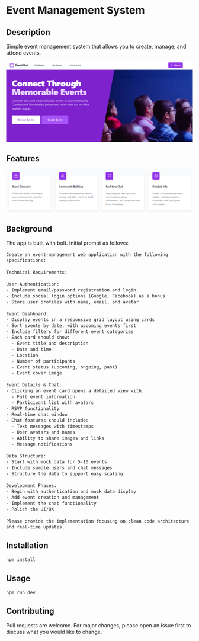 # Event Management System

## Description

Simple event management system that allows you to create, manage, and attend events.

![Banner](assets/images/banner_home.png)

## Features

![Banner](assets/images/features.png)

## Background

The app is built with bolt. Initial prompt as follows:

```text
Create an event-management web application with the following specifications:

Technical Requirements:

User Authentication:
- Implement email/password registration and login
- Include social login options (Google, Facebook) as a bonus
- Store user profiles with name, email, and avatar

Event Dashboard:
- Display events in a responsive grid layout using cards
- Sort events by date, with upcoming events first
- Include filters for different event categories
- Each card should show:
  - Event title and description
  - Date and time
  - Location
  - Number of participants
  - Event status (upcoming, ongoing, past)
  - Event cover image

Event Details & Chat:
- Clicking an event card opens a detailed view with:
  - Full event information
  - Participant list with avatars
- RSVP functionality
- Real-time chat window
- Chat features should include:
  - Text messages with timestamps
  - User avatars and names
  - Ability to share images and links
  - Message notifications

Data Structure:
- Start with mock data for 5-10 events
- Include sample users and chat messages
- Structure the data to support easy scaling

Development Phases:
- Begin with authentication and mock data display
- Add event creation and management
- Implement the chat functionality
- Polish the UI/UX

Please provide the implementation focusing on clean code architecture and real-time updates.

```

## Installation

```bash
npm install
```

## Usage

```bash
npm run dev
```

## Contributing

Pull requests are welcome. For major changes, please open an issue first to discuss what you would like to change.

